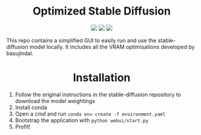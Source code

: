 <h1 align="center">Optimized Stable Diffusion</h1>
<p align="center">
    <img src="https://img.shields.io/github/last-commit/mfpousa/stable-diffusion-evolution?logo=Python&logoColor=green&style=for-the-badge"/>
        <img src="https://img.shields.io/github/issues/mfpousa/stable-diffusion-evolution?logo=GitHub&style=for-the-badge"/>
                <img src="https://img.shields.io/github/stars/mfpousa/stable-diffusion-evolution?logo=GitHub&style=for-the-badge"/>
</p>

This repo contains a simplified GUI to easily run and use the stable-diffusion model locally. It includes all the VRAM optimisations developed by basujindal.

<h1 align="center">Installation</h1>

1. Follow the original instructions in the stable-diffusion repository to download the model weightings
1. Install conda
2. Open a cmd and run ```conda env create -f environment.yaml```
3. Bootstrap the application with ```python webui/start.py```
5. Profit!